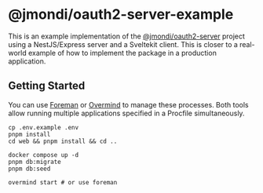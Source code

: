 # @jmondi/oauth2-server-example

This is an example implementation of the [@jmondi/oauth2-server](https://github.com/jasonraimondi/ts-oauth2-server) project using a NestJS/Express server and a Sveltekit client. This is closer to a real-world example of how to implement the package in a production application.

## Getting Started

You can use [Foreman](https://github.com/ddollar/foreman) or [Overmind](https://github.com/DarthSim/overmind) to manage these processes. Both tools allow running multiple applications specified in a Procfile simultaneously.

```
cp .env.example .env
pnpm install
cd web && pnpm install && cd ..

docker compose up -d
pnpm db:migrate
pnpm db:seed

overmind start # or use foreman
```
